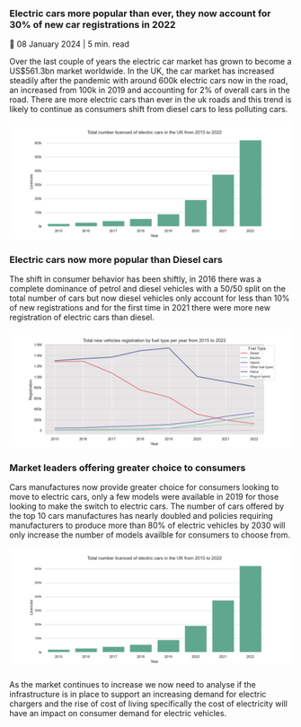 ### Electric cars more popular than ever, they now account for 30% of new car registrations in 2022

📆 08 January 2024 | 5 min. read

Over the last couple of years the electric car market has grown to become a US$561.3bn market worldwide. In the UK, the car market has increased steadily after the pandemic with around 600k electric cars now in the road, an increased from 100k in 2019 and  accounting for 2% of overall cars in the road. There are more electric cars than ever in the uk roads and this trend is likely to continue as consumers shift from diesel cars to less polluting cars.

![alt text](https://github.com/ssalazarheredia/vehicle_analysis/blob/main/graphs/total%20number%20licenced%20of%20electric%20cars%20in%20the%20UK.png)

### Electric cars now more popular than Diesel cars
The shift in consumer behavior has been shiftly, in 2016 there was a complete dominance of petrol and diesel vehicles with a 50/50 split on the total number of cars but now diesel vehicles only account for less than 10% of new registrations and for the first time in 2021 there were more new registration of electric cars than diesel.

![alt text](https://github.com/ssalazarheredia/vehicle_analysis/blob/main/graphs/Car%20registrations%20by%20fuel%20type.png)

### Market leaders offering greater choice to consumers

Cars manufactures now provide greater choice for consumers looking to move to electric cars, only a few models were available in 2019 for those looking to make the switch to electric cars. The number of cars offered by the top 10 cars manufactures has nearly doubled and policies requiring manufacturers to produce more than 80% of electric vehicles by 2030 will only increase the number of models availble for consumers to choose from.

![alt text](https://github.com/ssalazarheredia/vehicle_analysis/blob/main/graphs/total%20number%20Electric%20and%20Plug-in%20Hybrid%20car%20modles%20in%20the%20UK.png)
### 

As the market continues to increase we now need to analyse if the infrastructure is in place to support an increasing demand for electric chargers and the rise of cost of living specifically the cost of electricity will have an impact on consumer demand for electric vehicles.
